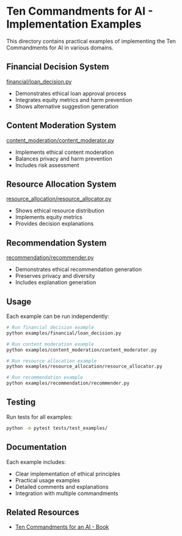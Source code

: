 ﻿# Ten Commandments for AI - Implementation Examples

This directory contains practical examples of implementing the Ten Commandments for AI in various domains.

## Financial Decision System
[financial/loan_decision.py](financial/loan_decision.py)
- Demonstrates ethical loan approval process
- Integrates equity metrics and harm prevention
- Shows alternative suggestion generation

## Content Moderation System
[content_moderation/content_moderator.py](content_moderation/content_moderator.py)
- Implements ethical content moderation
- Balances privacy and harm prevention
- Includes risk assessment

## Resource Allocation System
[resource_allocation/resource_allocator.py](resource_allocation/resource_allocator.py)
- Shows ethical resource distribution
- Implements equity metrics
- Provides decision explanations

## Recommendation System
[recommendation/recommender.py](recommendation/recommender.py)
- Demonstrates ethical recommendation generation
- Preserves privacy and diversity
- Includes explanation generation

## Usage

Each example can be run independently:

```bash
# Run financial decision example
python examples/financial/loan_decision.py

# Run content moderation example
python examples/content_moderation/content_moderator.py

# Run resource allocation example
python examples/resource_allocation/resource_allocator.py

# Run recommendation example
python examples/recommendation/recommender.py
```

## Testing

Run tests for all examples:
```bash
python -m pytest tests/test_examples/
```

## Documentation

Each example includes:
- Clear implementation of ethical principles
- Practical usage examples
- Detailed comments and explanations
- Integration with multiple commandments

## Related Resources

- [Ten Commandments for an AI - Book](https://a.co/d/2oH8YZT)
